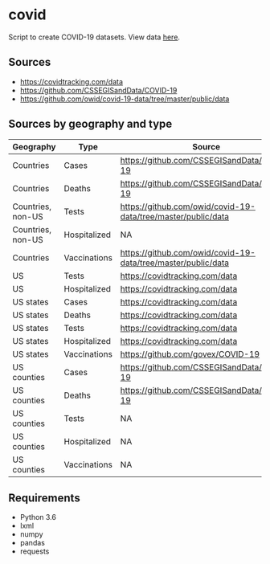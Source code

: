# covid

Script to create COVID-19 datasets. View data [here](https://rwright-covid.herokuapp.com/).

## Sources

- https://covidtracking.com/data
- https://github.com/CSSEGISandData/COVID-19
- https://github.com/owid/covid-19-data/tree/master/public/data

## Sources by geography and type

Geography         | Type         | Source
------------------|--------------|--------------------------------------------------------------
Countries         | Cases        | https://github.com/CSSEGISandData/COVID-19
Countries         | Deaths       | https://github.com/CSSEGISandData/COVID-19
Countries, non-US | Tests        | https://github.com/owid/covid-19-data/tree/master/public/data
Countries, non-US | Hospitalized | NA
Countries         | Vaccinations | https://github.com/owid/covid-19-data/tree/master/public/data
US                | Tests        | https://covidtracking.com/data
US                | Hospitalized | https://covidtracking.com/data
US states         | Cases        | https://covidtracking.com/data
US states         | Deaths       | https://covidtracking.com/data
US states         | Tests        | https://covidtracking.com/data
US states         | Hospitalized | https://covidtracking.com/data
US states         | Vaccinations | https://github.com/govex/COVID-19
US counties       | Cases        | https://github.com/CSSEGISandData/COVID-19
US counties       | Deaths       | https://github.com/CSSEGISandData/COVID-19
US counties       | Tests        | NA
US counties       | Hospitalized | NA
US counties       | Vaccinations | NA

## Requirements

- Python 3.6
- lxml
- numpy
- pandas
- requests
